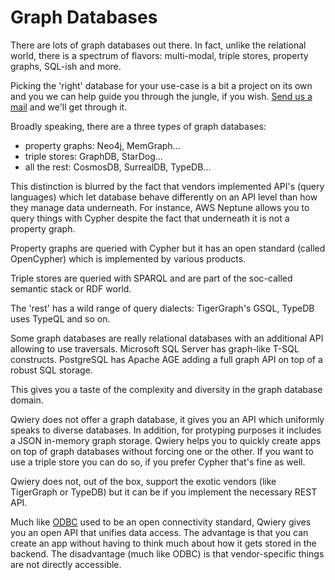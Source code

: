 # Graph Databases

There are lots of graph databases out there. In fact, unlike the relational world, there is a spectrum  of flavors: multi-modal, triple stores, property graphs, SQL-ish and more.

Picking the 'right' database for your use-case is a bit a project on its own and you we can help guide you through the jungle, if you wish. [Send us a mail](mailto:info@orbifold.net) and we'll get through it.

Broadly speaking, there are a three types of graph databases:

- property graphs: Neo4j, MemGraph...
- triple stores: GraphDB, StarDog...
- all the rest: CosmosDB, SurrealDB, TypeDB...

This distinction is blurred by the fact that vendors implemented API's (query languages) which let database behave differently on an API level than how they manage data underneath. For instance, AWS Neptune allows you to query things with Cypher despite the fact that underneath it is not a property graph.

Property graphs are queried with Cypher but it has an open standard (called OpenCypher) which is implemented by various products.

Triple stores are queried with SPARQL and are part of the soc-called semantic stack or RDF world. 

The 'rest' has a wild range of query dialects: TigerGraph's GSQL, TypeDB uses TypeQL and so on.

Some graph databases are really relational databases with an additional API allowing to use traversals. Microsoft SQL Server has graph-like T-SQL constructs. PostgreSQL has Apache AGE adding a full graph API on top of a robust SQL storage.

This gives you a taste of the complexity and diversity in the graph database domain.

Qwiery does not offer a graph database, it gives you an API which uniformly speaks to diverse databases. In addition, for protyping purposes it includes a JSON in-memory graph storage. Qwiery helps you to quickly create apps on top of graph databases without forcing one or the other. If you want to use a triple store you can do so, if you prefer Cypher that's fine as well.

Qwiery does not, out of the box, support the exotic vendors (like TigerGraph or TypeDB) but it can be if you implement the necessary REST API.

Much like [ODBC](https://en.wikipedia.org/wiki/Open_Database_Connectivity) used to be an open connectivity standard, Qwiery gives you an open API that unifies data access. The advantage is that you can create an app without having to think much about how it gets stored in the backend. The disadvantage (much like ODBC) is that vendor-specific things are not directly accessible. 

 
